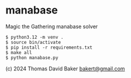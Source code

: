 # manabase
Magic the Gathering manabase solver

    $ python3.12 -m venv .
    $ source bin/activate
    $ pip install -r requirements.txt
    $ make all
    $ python manabase.py

(c) 2024 Thomas David Baker <bakert@gmail.com>
